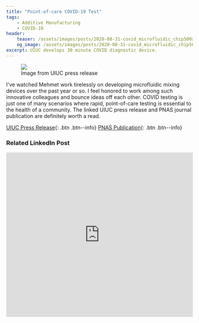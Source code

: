 ```yaml
---
title: "Point-of-care COVID-19 Test"
tags:
    - Additive Manufacturing
    - COVID-19
header:
    teaser: /assets/images/posts/2020-08-31-covid_microfluidic_chip500x300.jpg
    og_image: /assets/images/posts/2020-08-31-covid_microfluidic_chip500x300.jpg
excerpt: UIUC develops 30 minute COVID diagnostic device.
---
```


<figure>
    <a href="https://news.illinois.edu/files/6367/241622493/177543.jpg">
    <img src="https://news.illinois.edu/files/6367/241622493/177543.jpg"></a>
    <figcaption>Image from UIUC press release</figcaption>
</figure>

I've watched Mehmet work tirelessly on developing microfluidic mixing devices over the past year or so. I feel honored to work
among such innovative colleagues and bounce ideas off each other. COVID testing is just one of many scenarios where rapid,
point-of-care testing is essential to the health of a community. The linked UIUC press release and PNAS journal publication are 
definitely worth a read.

<!-- <a href="https://news.illinois.edu/view/6367/241622493" class="btn btn--info">UIUC Press Release</a> <a href="https://doi.org/10.1073/pnas.2014739117" class="btn btn--info">PNAS Paper</a> -->
[UIUC Press Release](https://news.illinois.edu/view/6367/241622493){: .btn .btn--info} [PNAS Publication](https://doi.org/10.1073/pnas.2014739117){: .btn .btn--info}

### Related LinkedIn Post
<iframe src="https://www.linkedin.com/embed/feed/update/urn:li:share:6707130011415052288" height="444" width="504" frameborder="0" allowfullscreen="" title="Embedded post"></iframe>